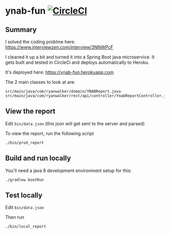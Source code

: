 # ynab-fun [![CircleCI](https://circleci.com/gh/ryanwalker/ynab-fun/tree/master.svg?style=svg&circle-token=c614633bdd4db4479d6ee0c93f7c60e348505d68)](https://circleci.com/gh/ryanwalker/ynab-fun/tree/master)


## Summary
I solved the coding problme here: https://www.interviewzen.com/interview/3NNWPcF

I cleaned it up a bit and turned it into a Spring Boot java microservice. It gets built and tested in CircleCi and deploys automatically to Heroku.

It's deployed here: https://ynab-fun.herokuapp.com

The 2 main classes to look at are:
```
src/main/java/com/ryanwalker/domain/YNABReport.java
src/main/java/com/ryanwalker/rest/api/controller/YnabReportController.java
```


## View the report
Edit `bin/data.json` (this json will get sent to the server and parsed)

To view the report, run the following script
```
./bin/prod_report
```


## Build and run locally
You'll need a java 8 development environment setup for this:
```
./gradlew bootRun
```


## Test locally
Edit `bin/data.json`

Then run
```
./bin/local_report
```

